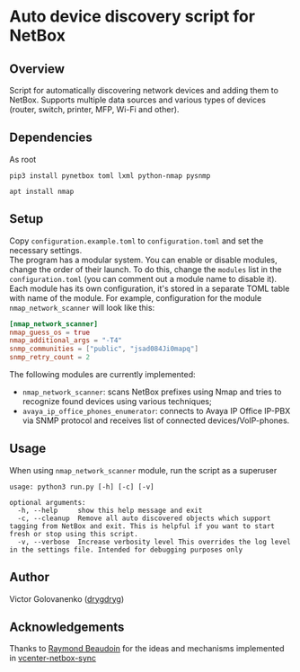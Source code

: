 # Auto device discovery script for NetBox
## Overview
Script for automatically discovering network devices and adding them to NetBox. Supports multiple data sources and various types of devices (router, switch, printer, MFP, Wi-Fi and other).
## Dependencies
As root

`pip3 install pynetbox toml lxml python-nmap pysnmp`

`apt install nmap`
## Setup
Copy `configuration.example.toml` to `configuration.toml` and set the necessary settings.  
The program has a modular system. You can enable or disable modules, change the order of their launch. To do this, change the `modules` list in the `configuration.toml` (you can comment out a module name to disable it).  
Each module has its own configuration, it's stored in a separate TOML table with name of the module. For example, configuration for the module `nmap_network_scanner` will look like this:
```toml
[nmap_network_scanner]
nmap_guess_os = true
nmap_additional_args = "-T4"
snmp_communities = ["public", "jsad084Ji0mapq"]
snmp_retry_count = 2
```
The following modules are currently implemented:
- `nmap_network_scanner`: scans NetBox prefixes using Nmap and tries to recognize found devices using various techniques;
- `avaya_ip_office_phones_enumerator`: connects to Avaya IP Office IP-PBX via SNMP protocol and receives list of connected devices/VoIP-phones.
## Usage
When using `nmap_network_scanner` module, run the script as a superuser
```
usage: python3 run.py [-h] [-c] [-v]

optional arguments:
  -h, --help     show this help message and exit
  -c, --cleanup  Remove all auto discovered objects which support tagging from NetBox and exit. This is helpful if you want to start fresh or stop using this script.
  -v, --verbose  Increase verbosity level This overrides the log level in the settings file. Intended for debugging purposes only
```
## Author
Victor Golovanenko ([drygdryg](https://github.com/drygdryg))
## Acknowledgements
Thanks to [Raymond Beaudoin](https://github.com/synackray) for the ideas and mechanisms implemented in [vcenter-netbox-sync](https://github.com/synackray/vcenter-netbox-sync)